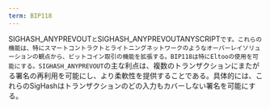 ```yaml
---
term: BIP118
---
```

SIGHASH_ANYPREVOUT`と`SIGHASH_ANYPREVOUTANYSCRIPT`です。これらの機能は、特にスマートコントラクトとライトニングネットワークのようなオーバーレイソリューションの観点から、ビットコイン取引の機能を拡張する。BIP118は特にEltooの使用を可能にする。SIGHASH_ANYPREVOUT`の主な利点は、複数のトランザクションにまたがる署名の再利用を可能にし、より柔軟性を提供することである。具体的には、これらのSigHashはトランザクションのどの入力もカバーしない署名を可能にする。
